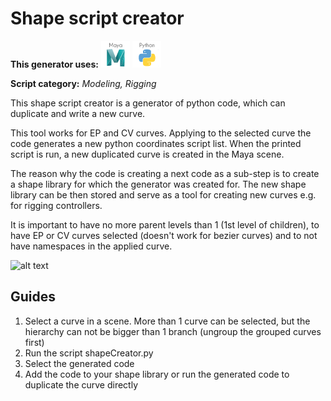 # Shape script creator

**This generator uses:** ![alt text](maya_ic.png) ![alt text](python_icon.png)

**Script category:** *Modeling, Rigging*

This shape script creator is a generator of python code, which can duplicate and write a new curve.

This tool works for EP and CV curves. Applying to the selected curve the code generates a new python coordinates script list. When the printed script is run, a new duplicated curve is created in the Maya scene.

The reason why the code is creating a next code as a sub-step is to create a shape library for which the generator was created for. The new shape library can be then stored and serve as a tool for creating new curves e.g. for rigging controllers.

It is important to have no more parent levels than 1 (1st level of children), to have EP or CV curves selected (doesn't work for bezier curves) and to not have namespaces in the applied curve.

![alt text](curveCreator_demo.gif "Curve Generator Demo")

## Guides

1. Select a curve in a scene. More than 1 curve can be selected, but the hierarchy can not be bigger than 1 branch (ungroup the grouped curves first)
2. Run the script shapeCreator.py
3. Select the generated code
4. Add the code to your shape library or run the generated code to duplicate the curve directly